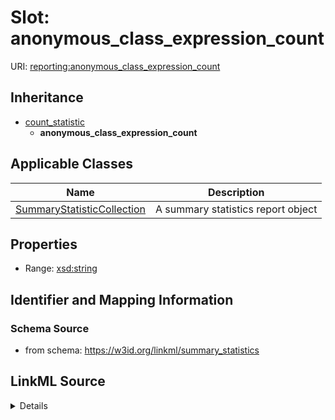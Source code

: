 # Slot: anonymous_class_expression_count

URI: [reporting:anonymous_class_expression_count](https://w3id.org/linkml/reportanonymous_class_expression_count)




## Inheritance

* [count_statistic](count_statistic.md)
    * **anonymous_class_expression_count**





## Applicable Classes

| Name | Description |
| --- | --- |
[SummaryStatisticCollection](SummaryStatisticCollection.md) | A summary statistics report object






## Properties

* Range: [xsd:string](http://www.w3.org/2001/XMLSchema#string)







## Identifier and Mapping Information







### Schema Source


* from schema: https://w3id.org/linkml/summary_statistics




## LinkML Source

<details>
```yaml
name: anonymous_class_expression_count
from_schema: https://w3id.org/linkml/summary_statistics
rank: 1000
is_a: count_statistic
alias: anonymous_class_expression_count
owner: SummaryStatisticCollection
domain_of:
- SummaryStatisticCollection
slot_group: class_statistic_group
range: string

```
</details>